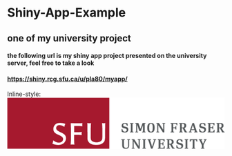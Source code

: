 # Shiny-App-Example
## one of my university project

#### the following url is my shiny app project presented on the university server, feel free to take a look
#### https://shiny.rcg.sfu.ca/u/pla80/myapp/

Inline-style: 
![alt text](https://github.com/JJeerryyy/Shiny-App-Example/blob/master/SFU_horizontal_logo_rgb.png "Logo Title Text 1")
